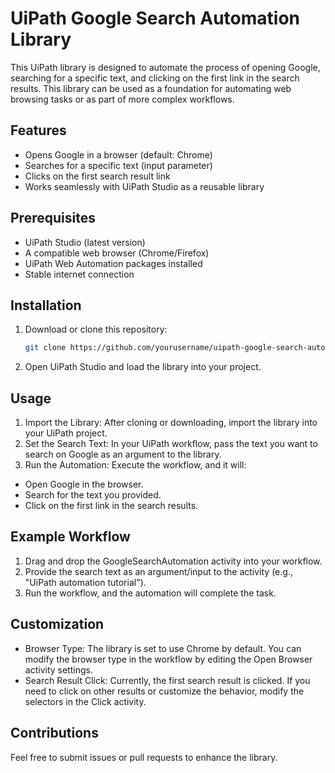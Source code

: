 # UiPath Google Search Automation Library

This UiPath library is designed to automate the process of opening Google, searching for a specific text, and clicking on the first link in the search results. This library can be used as a foundation for automating web browsing tasks or as part of more complex workflows.

## Features
- Opens Google in a browser (default: Chrome)
- Searches for a specific text (input parameter)
- Clicks on the first search result link
- Works seamlessly with UiPath Studio as a reusable library

## Prerequisites
- UiPath Studio (latest version)
- A compatible web browser (Chrome/Firefox)
- UiPath Web Automation packages installed
- Stable internet connection

## Installation

1. Download or clone this repository:
   ```bash
   git clone https://github.com/yourusername/uipath-google-search-automation.git
2. Open UiPath Studio and load the library into your project.

## Usage

1. Import the Library: After cloning or downloading, import the library into your UiPath project.
2. Set the Search Text: In your UiPath workflow, pass the text you want to search on Google as an argument to the library.
3. Run the Automation: Execute the workflow, and it will:
- Open Google in the browser.
- Search for the text you provided.
- Click on the first link in the search results.

## Example Workflow

1. Drag and drop the GoogleSearchAutomation activity into your workflow.
2. Provide the search text as an argument/input to the activity (e.g., "UiPath automation tutorial").
3. Run the workflow, and the automation will complete the task.

## Customization

- Browser Type: The library is set to use Chrome by default. You can modify the browser type in the workflow by editing the Open Browser activity settings.
- Search Result Click: Currently, the first search result is clicked. If you need to click on other results or customize the behavior, modify the selectors in the Click activity.

## Contributions

Feel free to submit issues or pull requests to enhance the library.
